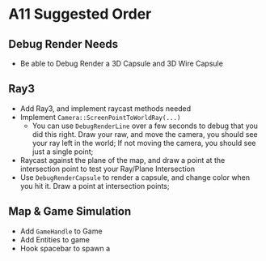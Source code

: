 A11 Suggested Order
======

## Debug Render Needs
- Be able to Debug Render a 3D Capsule and 3D Wire Capsule


## Ray3
- Add Ray3, and implement raycast methods needed
- Implement `Camera::ScreenPointToWorldRay(...)`
  - You can use `DebugRenderLine` over a few seconds to debug that you did this right.  Draw your raw, and move the camera, you should see your ray left in the world;  If not moving the camera, you should see just a single point; 
- Raycast against the plane of the map, and draw a point at the intersection point to test your Ray/Plane Intersection
- Use `DebugRenderCapsule` to render a capsule, and change color when you hit it.  Draw a point at intersection points; 


## Map & Game Simulation
- Add `GameHandle` to Game
- Add Entities to game
- Hook spacebar to spawn a 
